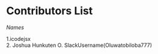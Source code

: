 # Contributors List 

*Names*


1.icodejsx  
2. Joshua Hunkuten O. SlackUsername(Oluwatobiloba777)

